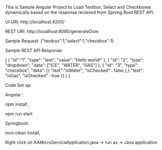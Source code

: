 This is Sample Angular Project to Load Textbox, Select and Checkboxes dynamically based on the response recieved from Sprong Boot REST API.

UI URI: http://localhost:4200/

REST URI: http://localhost:8080/generateDom

Sample Request:
{"textbox":1,"select":1,"checkbox":1}

Sample REST API Response:

[
    {
        "id":"1",
        "type": "text",
        "value": "Hello world!"
    },
    {
        "id": "2",
        "type": "dropdown",
        "data": ["ICE", "WATER", "GAS"]
    },
    {
        "id": "3",
        "type": "checkbox",
        "data": [{
            "text":"isWater",
            "isChecked" : false
        },{
            "text": "isGas",
            "isChecked" : true
        }]
    }
]

Code Set up:

Angular :

npm install , 

npm run start

Springboot:

mvn clean install,

Right click on AAMicroServiceApplication.java -> run as -> Java application  
